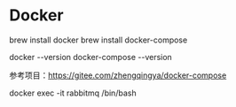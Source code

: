 # Docker

brew install docker
brew install docker-compose

docker --version
docker-compose --version

参考项目：https://gitee.com/zhengqingya/docker-compose


docker exec -it rabbitmq /bin/bash 
